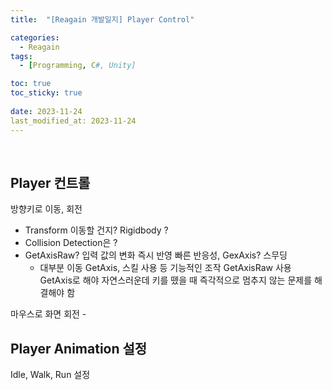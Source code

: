 ```yaml
---
title:  "[Reagain 개발일지] Player Control"

categories:
  - Reagain
tags:
  - [Programming, C#, Unity]

toc: true
toc_sticky: true
 
date: 2023-11-24
last_modified_at: 2023-11-24
---
```

<br>

## Player 컨트롤

방향키로 이동, 회전
 - Transform 이동할 건지? Rigidbody ?
 - Collision Detection은 ?
 - GetAxisRaw? 입력 값의 변화 즉시 반영 빠른 반응성, GexAxis? 스무딩
    - 대부분 이동 GetAxis, 스킬 사용 등 기능적인 조작 GetAxisRaw 사용
GetAxis로 해야 자연스러운데 키를 뗐을 때 즉각적으로 멈추지 않는 문제를 해결해야 함

마우스로 화면 회전 - 

## Player Animation 설정

Idle, Walk, Run 설정